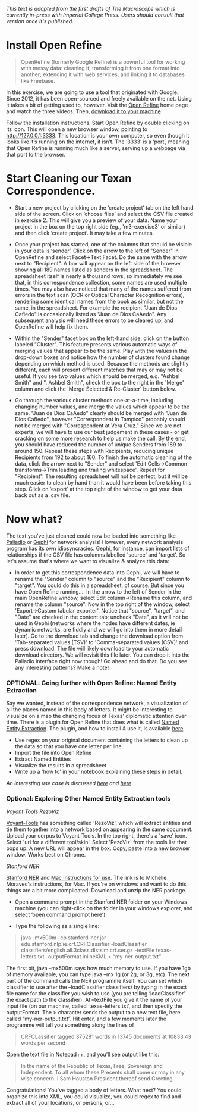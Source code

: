 _This text is adopted from the first drafts of The Macroscope which is currently in-press with Imperial College Press. Users should consult that version once it's published._

# Install Open Refine

>OpenRefine (formerly Google Refine) is a powerful tool for working with messy data: cleaning it; transforming it from one format into another; extending it with web services; and linking it to databases like Freebase.

In this exercise, we are going to use a tool that originated with Google. Since 2012, it has been open-sourced and freely available on the net. Using it takes a bit of getting used to, however. Visit the [Open Refine](http://openrefine.org) home page and watch the three videos. Then, [download it to your machine](http://openrefine.org/download.html)

Follow the installation instructions. Start Open Refine by double clicking on its icon. This will open a new browser window, pointing to http://127.0.0.1:3333. This location is your own computer, so even though it looks like it’s running on the internet, it isn’t. The ‘3333’ is a ‘port’, meaning that Open Refine is running much like a server, serving up a webpage via that port to the browser.

# Start Cleaning our Texan Correspondence.

+ Start a new project by clicking on the ‘create project’ tab on the left hand side of the screen. Click on ‘choose files’ and select the CSV file created in exercise 2. This will give you a preview of your data. Name your project in the box on the top right side (eg., 'm3-exercise3' or similar) and then click ‘create project’. It may take a few minutes.

+ Once your project has started, one of the columns that should be visible in your data is ‘sender’. Click on the arrow to the left of "Sender" in OpenRefine and select Facet->Text Facet. Do the same with the arrow next to "Recipient". A box will appear on the left side of the browser showing all 189 names listed as senders in the spreadsheet. The spreadsheet itself is nearly a thousand rows, so immediately we see that, in this correspondence collection, some names are used multiple times. You may also have noticed that many of the names suffered from errors in the text scan (OCR or Optical Character Recognition errors), rendering some identical names from the book as similar, but not the same, in the spreadsheet. For example the recipient "Juan de Dios Cafiedo" is occasionally listed as "Juan de Dios CaAedo". Any subsequent analysis will need these errors to be cleared up, and OpenRefine will help fix them.

+ Within the "Sender" facet box on the left-hand side, click on the button labeled "Cluster". This feature presents various automatic ways of merging values that appear to be the same.   Play with the values in the drop-down boxes and notice how the number of clusters found change depending on which method is used. Because the methods are slightly different, each will present different matches that may or may not be useful. If you see two values which should be merged, e.g. "Ashbel Smith" and ". Ashbel Smith", check the box to the right in the 'Merge' column and click the 'Merge Selected & Re-Cluster' button below.

+ Go through the various cluster methods one-at-a-time, including changing number values, and merge the values which appear to be the same. "Juan de Dios CaAedo" clearly should be merged with "Juan de Dios Cafiedo", however "Correspondent in Tampico" probably should not be merged with "Correspondent at Vera Cruz." Since we are not experts, we will have to use our best judgement in these cases - or get cracking on some more research to help us make the call. By the end, you should have reduced the number of unique Senders from 189 to around 150. Repeat these steps with Recipients, reducing unique Recipients from 192 to about 160. To finish the automatic cleaning of the data, click the arrow next to "Sender" and select 'Edit Cells->Common transforms->Trim leading and trailing whitespace'. Repeat for "Recipient". The resulting spreadsheet will not be perfect, but it will be much easier to clean by hand than it would have been before taking this step. Click on ‘export’ at the top right of the window to get your data back out as a .csv file.

# Now what?
The text you've just cleaned could now be loaded into something like [Palladio](http://palladio.designhumanities.org/) or [Gephi](http://gephi.org) for network analysis! However, every network analysis program has its own idiosyncracies. Gephi, for instance, can import lists of relationships if the CSV file has columns labelled 'source' and 'target'. So let's assume that's where we want to visualize & analyze this data:

+  In order to get this correspondence data into Gephi, we will have to rename the "Sender" column to "source" and the "Recipient" column to "target". You could do this in a spreadsheet, of course. But since you have Open Refine running.... In the arrow to the left of Sender in the main OpenRefine window, select Edit column->Rename this column, and rename the column "source". Now in the top right of the window, select 'Export->Custom tabular exporter'. Notice that "source", "target", and "Date" are checked in the content tab; uncheck "Date", as it will not be used in Gephi (networks where the nodes have different dates, ie dynamic networks, are fiddly and we will go into them in more detail later). Go to the download tab and change the download option from 'Tab-separated values (TSV)' to 'Comma-separated values (CSV)' and press download.  The file will likely download to your automatic download directory. We will revisit this file later. You can drop it into the Palladio interface right now though! Go ahead and do that. Do you see any interesting patterns? Make a note!

### OPTIONAL: Going further with Open Refine: Named Entity Extraction
Say we wanted, instead of the correspondence network, a visualization of all the places named in this body of letters. It might be interesting to visualize on a map the changing focus of Texas' diplomatic attention over time. There is a plugin for Open Refine that does what is called [Named Entity Extraction](http://en.wikipedia.org/wiki/Named-entity_recognition). The plugin, and how to install & use it, is available [here](http://freeyourmetadata.org/named-entity-extraction/).
+ Use regex on your original document containing the letters to clean up the data so that you have one letter per line.
+ Import the file into Open Refine
+ Extract Named Entities
+ Visualize the results in a spreadsheet
+ Write up a 'how to' in your notebook explaining these steps in detail.

_An interesting use case is discussed [here](http://blog.spaziodati.eu/en/2014/07/24/using-openrefine-to-perform-text-mining-on-your-data-food-for-thoughts/) and [here](http://freeyourmetadata.org/publications/named-entity-recognition.pdf)_

### Optional: Exploring Other Named Entity Extraction tools

*Voyant Tools RezoViz*

[Voyant-Tools](http://voyant-tools) has something called 'RezoViz', which will extract entities and tie them together into a network based on appearing in the same document. Upload your corpus to Voyant-Tools. In the top right, there's a 'save' icon. Select 'url for a different tool/skin'. Select 'RezoViz' from the tools list that pops up. A new URL will appear in the box. Copy, paste into a new browser window. Works best on Chrome.

*Stanford NER*

[Stanford NER](http://nlp.stanford.edu/software/CRF-NER.shtml) and [Mac instructions for use](http://historyinthecity.blogspot.ca/2014/06/how-to-use-stanfords-ner-and-extract.html). The link is to Michelle Moravec's instructions, for Mac. If you're on windows and want to do this, things are a bit more complicated. Download and unzip the NER package. 

+ Open a command prompt in the Stanford NER folder on your Windows machine (you can right-click on the folder in your windows explorer, and select ‘open command prompt here’).

+ Type the following as a single line:

> java -mx500m -cp stanford-ner.jar edu.stanford.nlp.ie.crf.CRFClassifier -loadClassifier classifiers/english.all.3class.distsim.crf.ser.gz -textFile texas-letters.txt -outputFormat inlineXML > “my-ner-output.txt”

The first bit, java –mx500m says how much memory to use. If you have 1gb of memory available, you can type java –mx 1g (or 2g, or 3g, etc). The next part of the command calls the NER programme itself. You can set which classifier to use after the –loadClassifier classifiers/ by typing in the exact file name for the classifier you wish to use (you are telling ‘loadClassifier’ the exact path to the classifier). At –textFile you give it the name of your input file (on our machine, called ‘texas-letters.txt’, and then specify the outputFormat. The > character sends the output to a new text file, here called “my-ner-output.txt”. Hit enter, and a few moments later the programme will tell you something along the lines of

> CRFCLassifier tagged 375281 words in 13745 documents at 10833.43 words per second

Open the text file in Notepad++, and you’ll see output like this:

> In the name of the <LOCATION>Republic of Texas</LOCATION>, Free, Sovereign and Independent. To all whom these Presents shall come or may in any wise concern. I <PERSON>Sam Houston</PERSON> President thereof send Greeting

Congratulations! You've tagged a body of letters. What next? You could organize this into XML, you could visualize, you could regex to find and extract all of your locations, or persons, or...
